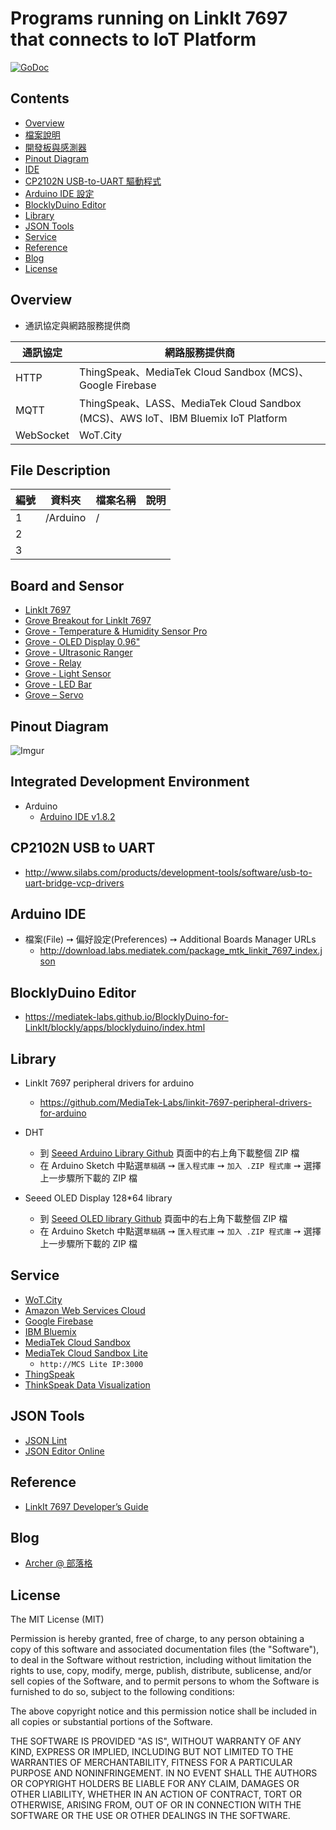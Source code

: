 # Programs running on LinkIt 7697 that connects to IoT Platform

[![GoDoc](https://godoc.org/github.com/appleboy/gorush?status.svg)](https://godoc.org/github.com/appleboy/gorush)

## Contents

- [Overview](#overview)
- [檔案說明](#file-description)
- [開發板與感測器](#board-and-sensor)
- [Pinout Diagram](#pinout-diagram)
- [IDE](#integrated-development-environment)
- [CP2102N USB-to-UART 驅動程式](#cp2102n-usb-to-uart)
- [Arduino IDE 設定](#arduino-ide)
- [BlocklyDuino Editor](#blocklyduino-editor)
- [Library](#library)
- [JSON Tools](#json-tools)
- [Service](#service)
- [Reference](#reference)
- [Blog](#blog)
- [License](#license)

## Overview       
                                                                                    
* 通訊協定與網路服務提供商                 
                            
| 通訊協定 | 網路服務提供商 |
|---|---|
| HTTP | ThingSpeak、MediaTek Cloud Sandbox (MCS)、Google Firebase |
| MQTT | ThingSpeak、LASS、MediaTek Cloud Sandbox (MCS)、AWS IoT、IBM Bluemix IoT Platform |
| WebSocket | WoT.City | 
    
## File Description
      
| 編號 | 資料夾 |  檔案名稱 | 說明  |
|---|---|---|---|
|1| /Arduino  |  / |   |
|2|   |   |   |
|3|   |   |   |

## Board and Sensor

* [LinkIt 7697](https://www.seeedstudio.com/LinkIt-7697-p-2818.html)
* [Grove Breakout for LinkIt 7697](https://www.seeedstudio.com/Grove-Breakout-for-LinkIt-7697-p-2835.html)
* [Grove - Temperature & Humidity Sensor Pro](https://www.seeedstudio.com/Grove-Temperature%26Humidity-Sensor-Pro-p-838.html)
* [Grove - OLED Display 0.96"](https://www.seeedstudio.com/Grove-OLED-Display-0.96%22-p-781.html)
* [Grove - Ultrasonic Ranger](https://www.seeedstudio.com/Grove-Ultrasonic-Ranger-p-960.html)
* [Grove - Relay](https://www.seeedstudio.com/Grove-Relay-p-769.html)
* [Grove - Light Sensor](https://www.seeedstudio.com/Grove-Light-Sensor-v1.2-p-2727.html)
* [Grove - LED Bar](https://www.seeedstudio.com/Grove-LED-Bar-v2.0-p-2474.html)
* [Grove – Servo](https://www.seeedstudio.com/Grove-Servo-p-1241.html)

## Pinout Diagram
![Imgur](http://i.imgur.com/hhcMv9w.png)

## Integrated Development Environment
 
 * Arduino
   *  [Arduino IDE v1.8.2](https://www.arduino.cc/en/Main/Software)
   
## CP2102N USB to UART 
 * http://www.silabs.com/products/development-tools/software/usb-to-uart-bridge-vcp-drivers
 
## Arduino IDE

 * 檔案(File) ➙ 偏好設定(Preferences) ➙ Additional Boards Manager URLs
   * http://download.labs.mediatek.com/package_mtk_linkit_7697_index.json 
   
## BlocklyDuino Editor

 * https://mediatek-labs.github.io/BlocklyDuino-for-LinkIt/blockly/apps/blocklyduino/index.html   

## Library

* LinkIt 7697 peripheral drivers for arduino
   * https://github.com/MediaTek-Labs/linkit-7697-peripheral-drivers-for-arduino
   
* DHT
   *  到 [Seeed Arduino Library Github](https://github.com/Seeed-Studio/Grove_Temperature_And_Humidity_Sensor) 頁面中的右上角下載整個 ZIP 檔
   *  在 Arduino Sketch 中點選```草稿碼``` ➙ ```匯入程式庫``` ➙ ```加入 .ZIP 程式庫```  ➙ 選擇上一步驟所下載的 ZIP 檔

* Seeed OLED Display 128*64 library

   *  到 [Seeed OLED library Github](https://github.com/Seeed-Studio/OLED_Display_128X64) 頁面中的右上角下載整個 ZIP 檔
   *  在 Arduino Sketch 中點選```草稿碼``` ➙ ```匯入程式庫``` ➙ ```加入 .ZIP 程式庫```  ➙ 選擇上一步驟所下載的 ZIP 檔
      
## Service

* [WoT.City](https://wotcity.com/)
* [Amazon Web Services Cloud](https://aws.amazon.com/tw/)
* [Google Firebase](https://firebase.google.com/)
* [IBM Bluemix](https://console.ng.bluemix.net/)
* [MediaTek Cloud Sandbox](https://mcs.mediatek.com)
* [MediaTek Cloud Sandbox Lite](https://github.com/MCS-Lite/mcs-lite-app/releases)
   *  ```http://MCS Lite IP:3000```
* [ThingSpeak](https://thingspeak.com/)
* [ThinkSpeak Data Visualization](nrl.iis.sinica.edu.tw/LASS/PM25.php?site=III&city=台北市&district=信義區&channel=152239&apikey=9ND1FVDPKLQGPDRI)

## JSON Tools
 * [JSON Lint](http://jsonlint.com/)
 * [JSON Editor Online](http://www.jsoneditoronline.org/)

## Reference

* [LinkIt 7697 Developer’s Guide](https://labs.mediatek.com/zh-tw/chipset/MT7697)

## Blog
* [Archer @ 部落格](https://github.com/ArcherHuang/MyBlog/blob/master/README.md)

## License

The MIT License (MIT)

Permission is hereby granted, free of charge, to any person obtaining a copy of this software and associated documentation files (the "Software"), to deal in the Software without restriction, including without limitation the rights to use, copy, modify, merge, publish, distribute, sublicense, and/or sell copies of the Software, and to permit persons to whom the Software is furnished to do so, subject to the following conditions:

The above copyright notice and this permission notice shall be included in all copies or substantial portions of the Software.

THE SOFTWARE IS PROVIDED "AS IS", WITHOUT WARRANTY OF ANY KIND, EXPRESS OR IMPLIED, INCLUDING BUT NOT LIMITED TO THE WARRANTIES OF MERCHANTABILITY, FITNESS FOR A PARTICULAR PURPOSE AND NONINFRINGEMENT. IN NO EVENT SHALL THE AUTHORS OR COPYRIGHT HOLDERS BE LIABLE FOR ANY CLAIM, DAMAGES OR OTHER LIABILITY, WHETHER IN AN ACTION OF CONTRACT, TORT OR OTHERWISE, ARISING FROM, OUT OF OR IN CONNECTION WITH THE SOFTWARE OR THE USE OR OTHER DEALINGS IN THE SOFTWARE.

